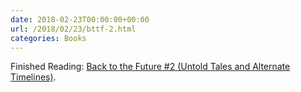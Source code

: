```yaml
---
date: 2018-02-23T00:00:00+00:00
url: /2018/02/23/bttf-2.html
categories: Books
---
```

Finished Reading: [Back to the Future #2 (Untold Tales and Alternate Timelines)](http://backtothefuture.wikia.com/wiki/Back_to_the_Future:_Untold_Tales_and_Alternate_Timelines_2). 


